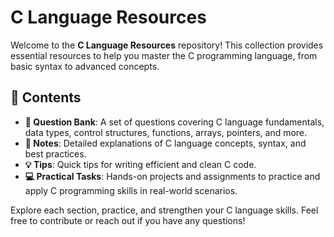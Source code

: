 # C Language Resources

Welcome to the **C Language Resources** repository! This collection provides essential resources to help you master the C programming language, from basic syntax to advanced concepts.

## 📑 Contents

- **📘 Question Bank**: A set of questions covering C language fundamentals, data types, control structures, functions, arrays, pointers, and more.
- **📝 Notes**: Detailed explanations of C language concepts, syntax, and best practices.
- **💡 Tips**: Quick tips for writing efficient and clean C code.
- **💻 Practical Tasks**: Hands-on projects and assignments to practice and apply C programming skills in real-world scenarios.

Explore each section, practice, and strengthen your C language skills. Feel free to contribute or reach out if you have any questions!

